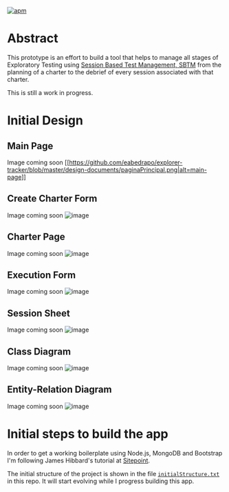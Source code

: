 [![apm](https://img.shields.io/badge/License-MIT-blue.svg)](https://github.com/eabedrapo/explorer-tracker/master/LICENSE.md)

# Abstract

This prototype is an effort to build a tool that helps to manage all stages of Exploratory Testing using [Session Based Test Management, SBTM](https://www.satisfice.com/download/session-based-test-management) from the planning of a charter to the debrief of every session associated with that charter.

This is still a work in progress.

# Initial Design

## Main Page
Image coming soon
[[https://github.com/eabedrapo/explorer-tracker/blob/master/design-documents/paginaPrincipal.png|alt=main-page]]

## Create Charter Form
Image coming soon
![image]()

## Charter Page
Image coming soon
![image]()

## Execution Form
Image coming soon
![image]()

## Session Sheet
Image coming soon
![image]()

## Class Diagram
Image coming soon
![image]()

## Entity-Relation Diagram
Image coming soon
![image]()

# Initial steps to build the app

In order to get a working boilerplate using Node.js, MongoDB and Bootstrap I'm following James Hibbard's tutorial at [Sitepoint](https://www.sitepoint.com/build-simple-beginner-app-node-bootstrap-mongodb/).

The initial structure of the project is shown in the file [`initialStructure.txt`](https://github.com/eabedrapo/explorer-tracker/master/design-documents/initial-structure.txt) in this repo. It will start evolving while I progress building this app.